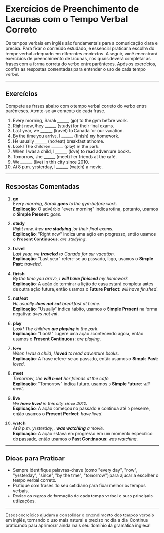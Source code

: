 
# Exercícios de Preenchimento de Lacunas com o Tempo Verbal Correto

Os tempos verbais em inglês são fundamentais para a comunicação clara e precisa. Para fixar o conteúdo estudado, é essencial praticar a escolha do tempo verbal adequado em diferentes contextos. A seguir, você encontrará exercícios de preenchimento de lacunas, nos quais deverá completar as frases com a forma correta do verbo entre parênteses. Após os exercícios, confira as respostas comentadas para entender o uso de cada tempo verbal.

---

## Exercícios

Complete as frases abaixo com o tempo verbal correto do verbo entre parênteses. Atente-se ao contexto de cada frase.

1. Every morning, Sarah ______ (go) to the gym before work.
2. Right now, they ______ (study) for their final exams.
3. Last year, we ______ (travel) to Canada for our vacation.
4. By the time you arrive, I ______ (finish) my homework.
5. He usually ______ (not/eat) breakfast at home.
6. Look! The children ______ (play) in the park.
7. When I was a child, I ______ (love) to read adventure books.
8. Tomorrow, she ______ (meet) her friends at the café.
9. We ______ (live) in this city since 2010.
10. At 8 p.m. yesterday, I ______ (watch) a movie.

---

## Respostas Comentadas

1. **go**  
   _Every morning, Sarah **goes** to the gym before work._  
   **Explicação:** O advérbio "every morning" indica rotina, portanto, usamos o **Simple Present**: _goes_.

2. **study**  
   _Right now, they **are studying** for their final exams._  
   **Explicação:** "Right now" indica uma ação em progresso, então usamos o **Present Continuous**: _are studying_.

3. **travel**  
   _Last year, we **traveled** to Canada for our vacation._  
   **Explicação:** "Last year" refere-se ao passado, logo, usamos o **Simple Past**: _traveled_.

4. **finish**  
   _By the time you arrive, I **will have finished** my homework._  
   **Explicação:** A ação de terminar a lição de casa estará completa antes de outra ação futura, então usamos o **Future Perfect**: _will have finished_.

5. **not/eat**  
   _He usually **does not eat** breakfast at home._  
   **Explicação:** "Usually" indica hábito, usamos o **Simple Present** na forma negativa: _does not eat_.

6. **play**  
   _Look! The children **are playing** in the park._  
   **Explicação:** "Look!" sugere uma ação acontecendo agora, então usamos o **Present Continuous**: _are playing_.

7. **love**  
   _When I was a child, I **loved** to read adventure books._  
   **Explicação:** A frase refere-se ao passado, então usamos o **Simple Past**: _loved_.

8. **meet**  
   _Tomorrow, she **will meet** her friends at the café._  
   **Explicação:** "Tomorrow" indica futuro, usamos o **Simple Future**: _will meet_.

9. **live**  
   _We **have lived** in this city since 2010._  
   **Explicação:** A ação começou no passado e continua até o presente, então usamos o **Present Perfect**: _have lived_.

10. **watch**  
    _At 8 p.m. yesterday, I **was watching** a movie._  
    **Explicação:** A ação estava em progresso em um momento específico do passado, então usamos o **Past Continuous**: _was watching_.

---

## Dicas para Praticar

- Sempre identifique palavras-chave (como "every day", "now", "yesterday", "since", "by the time", "tomorrow") para ajudar a escolher o tempo verbal correto.
- Pratique com frases do seu cotidiano para fixar melhor os tempos verbais.
- Revise as regras de formação de cada tempo verbal e suas principais utilizações.

---

Esses exercícios ajudam a consolidar o entendimento dos tempos verbais em inglês, tornando o uso mais natural e preciso no dia a dia. Continue praticando para aprimorar ainda mais seu domínio da gramática inglesa!
```
